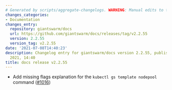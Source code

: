 ```yaml
---
# Generated by scripts/aggregate-changelogs. WARNING: Manual edits to this files will be overwritten.
changes_categories:
- Documentation
changes_entry:
  repository: giantswarm/docs
  url: https://github.com/giantswarm/docs/releases/tag/v2.2.55
  version: 2.2.55
  version_tag: v2.2.55
date: '2021-07-08T14:40:23'
description: Changelog entry for giantswarm/docs version 2.2.55, published on 08 July
  2021, 14:40
title: docs release v2.2.55
---
```


- Add missing flags explanation for the `kubectl gs template nodepool` command ([#1016](https://github.com/giantswarm/docs/pull/1016))
